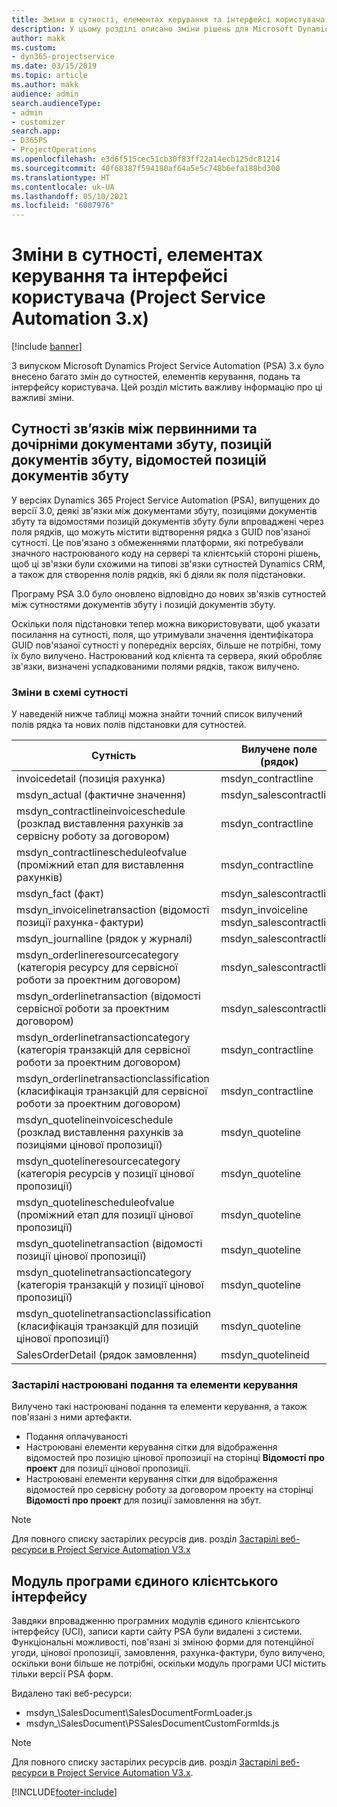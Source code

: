```yaml
---
title: Зміни в сутності, елементах керування та інтерфейсі користувача (Project Service Automation 3.x)
description: У цьому розділі описано зміни рішень для Microsoft Dynamics Project Service Automation 3.x.
author: makk
ms.custom:
- dyn365-projectservice
ms.date: 03/15/2019
ms.topic: article
ms.author: makk
audience: admin
search.audienceType:
- admin
- customizer
search.app:
- D365PS
- ProjectOperations
ms.openlocfilehash: e3d6f515cec51cb30f83ff22a14ecb125dc81214
ms.sourcegitcommit: 40f68387f594180af64a5e5c748b6efa188bd300
ms.translationtype: HT
ms.contentlocale: uk-UA
ms.lasthandoff: 05/10/2021
ms.locfileid: "6007976"
---
```

# <a name="entity-control-and-user-interface-changes-project-service-automation-3x"></a>Зміни в сутності, елементах керування та інтерфейсі користувача (Project Service Automation 3.x)

[!include [banner](../../includes/psa-now-project-operations.md)]


З випуском Microsoft Dynamics Project Service Automation (PSA) 3.x було внесено багато змін до сутностей, елементів керування, подань та інтерфейсу користувача. Цей розділ містить важливу інформацію про ці важливі зміни.

## <a name="parent-child-relationships-for-sales-document-sales-document-line-sales-document-line-detail-entities"></a>Сутності зв’язків між первинними та дочірніми документами збуту, позицій документів збуту, відомостей позицій документів збуту
У версіях Dynamics 365 Project Service Automation (PSA), випущених до версії 3.0, деякі зв'язки між документами збуту, позиціями документів збуту та відомостями позицій документів збуту були впроваджені через поля рядків, що можуть містити відтворення рядка з GUID пов'язаної сутності. Це пов'язано з обмеженнями платформи, які потребували значного настроюваного коду на сервері та клієнтській стороні рішень, щоб ці зв'язки були схожими на типові зв'язки сутностей Dynamics CRM, а також для створення полів рядків, які б діяли як поля підстановки.

Програму PSA 3.0 було оновлено відповідно до нових зв'язків сутностей між сутностями документів збуту і позицій документів збуту.

Оскільки поля підстановки тепер можна використовувати, щоб указати посилання на сутності, поля, що утримували значення ідентифікатора GUID пов'язаної сутності у попередніх версіях, більше не потрібні, тому їх було вилучено. Настроюваний код клієнта та сервера, який обробляє зв'язки, визначені успадкованими полями рядків, також вилучено.

### <a name="entity-schema-changes"></a>Зміни в схемі сутності
У наведеній нижче таблиці можна знайти точний список вилучений полів рядка та нових полів підстановки для сутностей. 

 Сутність |   Вилучене поле (рядок) | Нове поле (підстановка)
--- | --- | ---
invoicedetail (позиція рахунка) |  msdyn_contractline |    msdyn_contractlineid
msdyn_actual (фактичне значення) | msdyn_salescontractline |   msdyn_salescontractlineid
msdyn_contractlineinvoiceschedule (розклад виставлення рахунків за сервісну роботу за договором) |    msdyn_contractline |    msdyn_contractlineid
msdyn_contractlinescheduleofvalue (проміжний етап для виставлення рахунків) |   msdyn_contractline |    msdyn_contractlineid
msdyn_fact (факт) | msdyn_salescontractline |   msdyn_salescontractlineid
msdyn_invoicelinetransaction (відомості позиції рахунка-фактури) | msdyn_invoiceline <br> msdyn_salescontractline | msdyn_invoicelineid <br> msdyn_salescontractlineid
msdyn_journalline (рядок у журналі) |  msdyn_salescontractline |   msdyn_salescontractlineid
msdyn_orderlineresourcecategory (категорія ресурсу для сервісної роботи за проектним договором) | msdyn_salescontractline |   msdyn_contractlineid
msdyn_orderlinetransaction (відомості сервісної роботи за проектним договором) | msdyn_salescontractline |   msdyn_salescontractlineid
msdyn_orderlinetransactioncategory (категорія транзакцій для сервісної роботи за проектним договором) |   msdyn_contractline |    msdyn_contractlineid
msdyn_orderlinetransactionclassification (класифікація транзакцій для сервісної роботи за проектним договором) |   msdyn_contractline |    msdyn_contractlineid
msdyn_quotelineinvoiceschedule (розклад виставлення рахунків за позиціями цінової пропозиції) |  msdyn_quoteline |   msdyn_quotelineid
msdyn_quotelineresourcecategory (категорія ресурсів у позиції цінової пропозиції) |    msdyn_quoteline |   msdyn_quotelineid
msdyn_quotelinescheduleofvalue (проміжний етап для позиції цінової пропозиції) | msdyn_quoteline |   msdyn_quotelineid
msdyn_quotelinetransaction (відомості позиції цінової пропозиції) |    msdyn_quoteline |   msdyn_quotelineid
msdyn_quotelinetransactioncategory (категорія транзакцій у позиції цінової пропозиції) |  msdyn_quoteline |   msdyn_quotelineid
msdyn_quotelinetransactionclassification (класифікація транзакцій для позицій цінової пропозиції) |  msdyn_quoteline |   msdyn_quotelineid
SalesOrderDetail (рядок замовлення) | msdyn_quotelineid | msdyn_quoteline 

### <a name="deprecated-custom-views-and-controls"></a>Застарілі настроювані подання та елементи керування
Вилучено такі настроювані подання та елементи керування, а також пов'язані з ними артефакти.

- Подання оплачуваності
- Настроювані елементи керування сітки для відображення відомостей про позицію цінової пропозиції на сторінці **Відомості про проект** для позиції цінової пропозиції.
- Настроювані елементи керування сітки для відображення відомостей про сервісну роботу за договором проекту на сторінці **Відомості про проект** для позиції замовлення на збут.

> [!NOTE]
> Для повного списку застарілих ресурсів див. розділ [Застарілі веб-ресурси в Project Service Automation V3.x](../developer-guides/web-resources-deprecated-v3.x.md)

## <a name="unified-client-interface-app-module"></a>Модуль програми єдиного клієнтського інтерфейсу
Завдяки впровадженню програмних модулів єдиного клієнтського інтерфейсу (UCI), записи карти сайту PSA були видалені з системи.  
Функціональні можливості, пов'язані зі зміною форми для потенційної угоди, цінової пропозиції, замовлення, рахунка-фактури, було вилучено, оскільки вони більше не потрібні, оскільки модуль програми UCI містить тільки версії PSA форм.  

Видалено такі веб-ресурси:

- msdyn_\SalesDocument\SalesDocumentFormLoader.js
- msdyn_\SalesDocument\PSSalesDocumentCustomFormIds.js

> [!NOTE]
> Для повного списку застарілих ресурсів див. розділ [Застарілі веб-ресурси в Project Service Automation V3.x](../developer-guides/web-resources-deprecated-v3.x.md).




[!INCLUDE[footer-include](../../includes/footer-banner.md)]